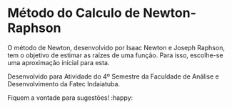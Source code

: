 # Método do Calculo de Newton-Raphson

O método de Newton, desenvolvido por Isaac Newton e Joseph Raphson, tem o objetivo de estimar as raízes de uma função. Para isso, escolhe-se uma aproximação inicial para esta.

Desenvolvido para Atividade do 4º Semestre da Faculdade de Análise e Desenvolvimento da Fatec Indaiatuba.



Fiquem a vontade para sugestões! :happy:

